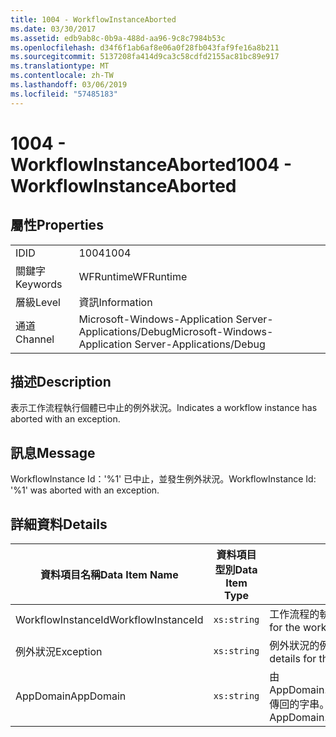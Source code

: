 ```yaml
---
title: 1004 - WorkflowInstanceAborted
ms.date: 03/30/2017
ms.assetid: edb9ab8c-0b9a-488d-aa96-9c8c7984b53c
ms.openlocfilehash: d34f6f1ab6af8e06a0f28fb043faf9fe16a8b211
ms.sourcegitcommit: 5137208fa414d9ca3c58cdfd2155ac81bc89e917
ms.translationtype: MT
ms.contentlocale: zh-TW
ms.lasthandoff: 03/06/2019
ms.locfileid: "57485183"
---
```

# <a name="1004---workflowinstanceaborted"></a><span data-ttu-id="57a97-102">1004 - WorkflowInstanceAborted</span><span class="sxs-lookup"><span data-stu-id="57a97-102">1004 - WorkflowInstanceAborted</span></span>

## <a name="properties"></a><span data-ttu-id="57a97-103">屬性</span><span class="sxs-lookup"><span data-stu-id="57a97-103">Properties</span></span>

|||
|-|-|
|<span data-ttu-id="57a97-104">ID</span><span class="sxs-lookup"><span data-stu-id="57a97-104">ID</span></span>|<span data-ttu-id="57a97-105">1004</span><span class="sxs-lookup"><span data-stu-id="57a97-105">1004</span></span>|
|<span data-ttu-id="57a97-106">關鍵字</span><span class="sxs-lookup"><span data-stu-id="57a97-106">Keywords</span></span>|<span data-ttu-id="57a97-107">WFRuntime</span><span class="sxs-lookup"><span data-stu-id="57a97-107">WFRuntime</span></span>|
|<span data-ttu-id="57a97-108">層級</span><span class="sxs-lookup"><span data-stu-id="57a97-108">Level</span></span>|<span data-ttu-id="57a97-109">資訊</span><span class="sxs-lookup"><span data-stu-id="57a97-109">Information</span></span>|
|<span data-ttu-id="57a97-110">通道</span><span class="sxs-lookup"><span data-stu-id="57a97-110">Channel</span></span>|<span data-ttu-id="57a97-111">Microsoft-Windows-Application Server-Applications/Debug</span><span class="sxs-lookup"><span data-stu-id="57a97-111">Microsoft-Windows-Application Server-Applications/Debug</span></span>|

## <a name="description"></a><span data-ttu-id="57a97-112">描述</span><span class="sxs-lookup"><span data-stu-id="57a97-112">Description</span></span>

<span data-ttu-id="57a97-113">表示工作流程執行個體已中止的例外狀況。</span><span class="sxs-lookup"><span data-stu-id="57a97-113">Indicates a workflow instance has aborted with an exception.</span></span>

## <a name="message"></a><span data-ttu-id="57a97-114">訊息</span><span class="sxs-lookup"><span data-stu-id="57a97-114">Message</span></span>

<span data-ttu-id="57a97-115">WorkflowInstance Id：'%1' 已中止，並發生例外狀況。</span><span class="sxs-lookup"><span data-stu-id="57a97-115">WorkflowInstance Id: '%1' was aborted with an exception.</span></span>

## <a name="details"></a><span data-ttu-id="57a97-116">詳細資料</span><span class="sxs-lookup"><span data-stu-id="57a97-116">Details</span></span>

|<span data-ttu-id="57a97-117">資料項目名稱</span><span class="sxs-lookup"><span data-stu-id="57a97-117">Data Item Name</span></span>|<span data-ttu-id="57a97-118">資料項目型別</span><span class="sxs-lookup"><span data-stu-id="57a97-118">Data Item Type</span></span>|<span data-ttu-id="57a97-119">描述</span><span class="sxs-lookup"><span data-stu-id="57a97-119">Description</span></span>|
|--------------------|--------------------|-----------------|
|<span data-ttu-id="57a97-120">WorkflowInstanceId</span><span class="sxs-lookup"><span data-stu-id="57a97-120">WorkflowInstanceId</span></span>|`xs:string`|<span data-ttu-id="57a97-121">工作流程的執行個體 ID。</span><span class="sxs-lookup"><span data-stu-id="57a97-121">The instance id for the workflow</span></span>|
|<span data-ttu-id="57a97-122">例外狀況</span><span class="sxs-lookup"><span data-stu-id="57a97-122">Exception</span></span>|`xs:string`|<span data-ttu-id="57a97-123">例外狀況的例外狀況詳細資料</span><span class="sxs-lookup"><span data-stu-id="57a97-123">The exception details for the exception</span></span>|
|<span data-ttu-id="57a97-124">AppDomain</span><span class="sxs-lookup"><span data-stu-id="57a97-124">AppDomain</span></span>|`xs:string`|<span data-ttu-id="57a97-125">由 AppDomain.CurrentDomain.FriendlyName 傳回的字串。</span><span class="sxs-lookup"><span data-stu-id="57a97-125">The string returned by AppDomain.CurrentDomain.FriendlyName.</span></span>|

